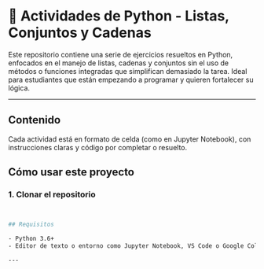 # 🐍 Actividades de Python - Listas, Conjuntos y Cadenas

Este repositorio contiene una serie de ejercicios resueltos en Python, enfocados en el manejo de listas, cadenas y conjuntos sin el uso de métodos o funciones integradas que simplifican demasiado la tarea. Ideal para estudiantes que están empezando a programar y quieren fortalecer su lógica.

---

##  Contenido

Cada actividad está en formato de celda (como en Jupyter Notebook), con instrucciones claras y código por completar o resuelto.



##  Cómo usar este proyecto

### 1. Clonar el repositorio

```bash


## Requisitos

- Python 3.6+
- Editor de texto o entorno como Jupyter Notebook, VS Code o Google Colab

---
